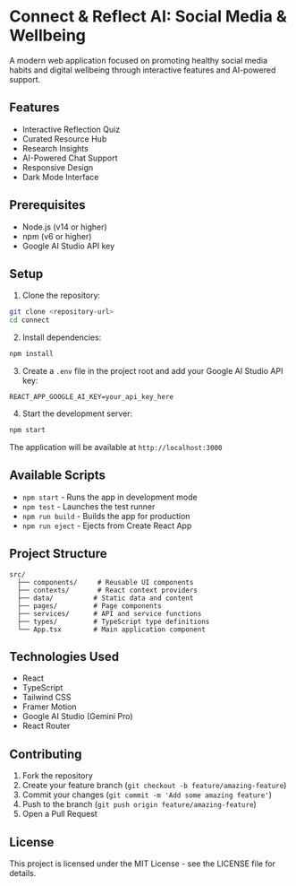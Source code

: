 # Connect & Reflect AI: Social Media & Wellbeing

A modern web application focused on promoting healthy social media habits and digital wellbeing through interactive features and AI-powered support.

## Features

- Interactive Reflection Quiz
- Curated Resource Hub
- Research Insights
- AI-Powered Chat Support
- Responsive Design
- Dark Mode Interface

## Prerequisites

- Node.js (v14 or higher)
- npm (v6 or higher)
- Google AI Studio API key

## Setup

1. Clone the repository:
```bash
git clone <repository-url>
cd connect
```

2. Install dependencies:
```bash
npm install
```

3. Create a `.env` file in the project root and add your Google AI Studio API key:
```
REACT_APP_GOOGLE_AI_KEY=your_api_key_here
```

4. Start the development server:
```bash
npm start
```

The application will be available at `http://localhost:3000`

## Available Scripts

- `npm start` - Runs the app in development mode
- `npm test` - Launches the test runner
- `npm run build` - Builds the app for production
- `npm run eject` - Ejects from Create React App

## Project Structure

```
src/
  ├── components/     # Reusable UI components
  ├── contexts/       # React context providers
  ├── data/          # Static data and content
  ├── pages/         # Page components
  ├── services/      # API and service functions
  ├── types/         # TypeScript type definitions
  └── App.tsx        # Main application component
```

## Technologies Used

- React
- TypeScript
- Tailwind CSS
- Framer Motion
- Google AI Studio (Gemini Pro)
- React Router

## Contributing

1. Fork the repository
2. Create your feature branch (`git checkout -b feature/amazing-feature`)
3. Commit your changes (`git commit -m 'Add some amazing feature'`)
4. Push to the branch (`git push origin feature/amazing-feature`)
5. Open a Pull Request

## License

This project is licensed under the MIT License - see the LICENSE file for details.
